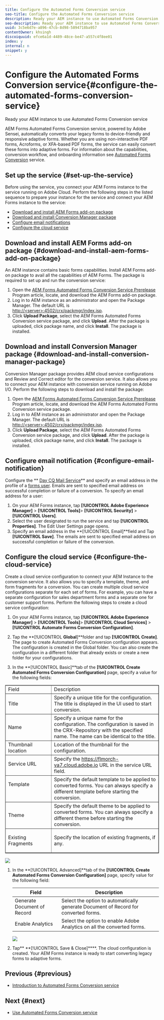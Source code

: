 ```yaml
---
title: Configure the Automated Forms Conversion service
seo-title: Configure the Automated Forms Conversion service
description: Ready your AEM instance to use Automated Forms Conversion service
seo-description: Ready your AEM instance to use Automated Forms Conversion service
uuid: 3c5e6d7e-a896-47cb-8d98-5894718ba957
contentOwner: khsingh
discoiquuid: efce6a1d-4489-48ce-be47-a557c4f8ee01
index: y
internal: n
snippet: y
---
```


# Configure the Automated Forms Conversion service{#configure-the-automated-forms-conversion-service}

Ready your AEM instance to use Automated Forms Conversion service

AEM Forms Automated Forms Conversion service, powered by Adobe Sensei, automatically converts your legacy forms to device-friendly and responsive adaptive forms. Whether you are using non-interactive PDF forms, Acroforms, or XFA-based PDF forms, the service can easily convert these forms into adaptive forms. For information about the capabilities, conversion workflow, and onboarding information see [Automated Forms Conversion](../../../forms/using/wip/introduction-to-automated-form-conversion-service.md) service.

## Set up the service {#set-up-the-service}

Before using the service, you connect your AEM Forms instance to the service running on Adobe Cloud. Perform the following steps in the listed sequence to prepare your instance for the service and connect your AEM Forms instance to the service:

* [Download and install AEM Forms add-on package](../../../forms/using/installing-configuring-aem-forms-osgi.md)
* [Download and install Conversion Manager package](../../../forms/using/wip/configure-the-automated-forms-conversion-service.md#download-and-install-conversion-manager-package)
* [Configure email notifications](../../../forms/using/wip/configure-the-automated-forms-conversion-service.md#configure-email-notification)
* [Configure the cloud service](../../../forms/using/wip/configure-the-automated-forms-conversion-service.md#configure-the-cloud-service)

## Download and install AEM Forms add-on package  {#download-and-install-aem-forms-add-on-package}

An AEM instance contains basic forms capabilities. Install AEM Forms add-on package to avail all the capabilities of AEM Forms. The package is required to set up and run the conversion service:

1. Open the [AEM Forms Automated Forms Conversion Service Prerelease](../../../forms/using/wip/aem-forms-automated-forms-conversion-service-beta.md) Program article, locate, and download the AEM Forms add-on package. 
1. Log in to AEM instance as an administrator and open the Package Manager. The default URL is [http://&lt;server&gt;:4502/crx/packmgr/index.jsp](http://%3Cserver%3E:4502/crx/packmgr/index.jsp).
1. Click **Upload Package**, select the AEM Forms Automated Forms Conversion service package, and click **Upload**. After the package is uploaded, click package name, and click **Install**. The package is installed.

## Download and install Conversion Manager package  {#download-and-install-conversion-manager-package}

Conversion Manager package provides AEM cloud service configurations and Review and Correct editor for the conversion service. It also allows you to connect your AEM instance with conversion service running on Adobe I/O. Perform the following steps to download and install the package:

1. Open the [AEM Forms Automated Forms Conversion Service Prerelease](../../../forms/using/wip/aem-forms-automated-forms-conversion-service-beta.md) Program article, locate, and download the AEM Forms Automated Forms Conversion service package. 
1. Log in to AEM instance as an administrator and open the Package Manager. The default URL is [http://&lt;server&gt;:4502/crx/packmgr/index.jsp](http://%3Cserver%3E:4502/crx/packmgr/index.jsp).
1. Click **Upload Package**, select the AEM Forms Automated Forms Conversion service package, and click **Upload**. After the package is uploaded, click package name, and click **Install**. The package is installed.

## Configure email notification {#configure-email-notification}

Configure the ** [Day CQ Mail Service](https://helpx.adobe.com/experience-manager/6-4/sites/administering/using/notification.html#ConfiguringtheMailService)** and specify an email address in the profile of a [forms user](https://helpx.adobe.com/experience-manager/6-4/forms/using/forms-groups-privileges-tasks.html). Emails are sent to specified email address on successful completion or failure of a conversion. To specify an email address for a user:

1. On your AEM Forms instance, tap **[!UICONTROL Adobe Experience Manager]** > **[!UICONTROL Tools]**> **[!UICONTROL Security]** > **[!UICONTROL Users]**.
1. Select the user designated to run the service and tap **[!UICONTROL Properties]**. The Edit User Settings page opens. 
1. Specify an email address in the **[!UICONTROL Email]**field and Tap **[!UICONTROL Save]**. The emails are sent to specified email address on successful completion or failure of the conversion.

## Configure the cloud service {#configure-the-cloud-service}

Create a cloud service configuration to connect your AEM Instance to the conversion service. It also allows you to specify a template, theme, and form fragments for a conversion. You can create multiple cloud service configurations separate for each set of forms. For example, you can have a separate configuration for sales department forms and a separate one for customer support forms. Perform the following steps to create a cloud service configuration:

1. On your AEM Forms instance, tap **[!UICONTROL Adobe Experience Manager]** > **[!UICONTROL Tools]**> **[!UICONTROL Cloud Services]** > **[!UICONTROL Automate Forms Conversion Configuration]**.
1. Tap the **[!UICONTROL **Global**]**folder and tap ****[!UICONTROL Create]****. The page to create Automated Forms Conversion configuration appears. The configuration is created in the Global folder. You can also create the configuration in a different folder that already exists or create a new folder for your configurations.   

1. In the **[!UICONTROL Basic]**tab of the **[!UICONTROL Create Automated Forms Conversion Configuration]** page, specify a value for the following fields:

<table border="1" cellpadding="1" cellspacing="0" width="100%"> 
 <tbody> 
  <tr> 
   <td width="30%">Field</td> 
   <td>Description</td> 
  </tr> 
  <tr> 
   <td>Title</td> 
   <td>Specify a unique title for the configuration. The title is displayed in the UI used to start conversion.</td> 
  </tr> 
  <tr> 
   <td>Name</td> 
   <td>Specify a unique name for the configuration. The configuration is saved in the CRX-Repository with the specified name. The name can be identical to the title. </td> 
  </tr> 
  <tr> 
   <td>Thumbnail location</td> 
   <td>Location of the thumbnail for the configuration. </td> 
  </tr> 
  <tr> 
   <td valign="top" width="96"><p>Service URL</p> </td> 
   <td>Specify the <a href="https://flmorch-va7.cloud.adobe.io/">https://flmorch-va7.cloud.adobe.io</a> URL in the service URL field. </td> 
  </tr> 
  <tr> 
   <td valign="top" width="96"><p>Template</p> </td> 
   <td>Specify the default template to be applied to converted forms. You can always specify a different template before starting the conversion.</td> 
  </tr> 
  <tr> 
   <td>Theme</td> 
   <td>Specify the default theme to be applied to converted forms. You can always specify a different theme before starting the conversion.</td> 
  </tr> 
  <tr> 
   <td valign="top" width="96"><p>Existing Fragments</p> </td> 
   <td valign="top" width="456"><p>Specify the location of existing fragments, if any.</p> </td> 
  </tr> 
 </tbody> 
</table>

   ![](assets/service-configuration-basic.png)

1. In the **[!UICONTROL Advanced]**tab of the **[!UICONTROL Create Automated Forms Conversion Configuration]** page, specify value for the following field:

   | Field |Description |
   |---|---|
   | Generate Document of Record |Select the option to automatically generate Document of Record for converted forms. |
   | Enable Analytics |Select the option to enable Adobe Analytics on all the converted forms. |

   ![](assets/service-configuration-advanced.png)

1. Tap** **[!UICONTROL Save & Close]****. The cloud configuration is created. Your AEM Forms instance is ready to start converting legacy forms to adaptive forms.

## Previous {#previous}

* [Introduction to Automated Forms Conversion service](../../../forms/using/wip/introduction-to-automated-form-conversion-service.md)

## Next {#next}

* [Use Automated Forms Conversion service](../../../forms/using/wip/convert-existing-forms-to-adaptive-forms.md)

